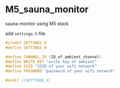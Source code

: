 # M5_sauna_monitor

sauna monitor using M5 stack

add `settings.h` file.


```cpp
#ifndef SETTINGS_H
#define SETTINGS_H

#define CHANNEL_ID (ID_of_ambient_channel)
#define WRITE_KEY "write key of ambient"
#define SSID "SSID of your wifi network"
#define PASSWORD "password of your wifi network"

#endif //SETTINGS_H
```